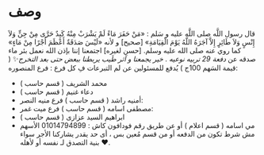 # وصف
قال رسول اللَّه صلى اللَّه عليه و سَلم : «مَنْ حَفَرَ مَاءً لَمْ يَشْرَبْ مِنْهُ كَبِدٌ حَرَّى مِنْ جِنٍّ وَلاَ إِنْسٍ وَلاَ طَائِرٍ إِلاَّ آجَرَهُ اللَّهُ يَوْمَ الْقِيَامَةِ» [صحيح]
و لأنه «لَيْسَ صَدَقَةٌ أَعْظَمَ أَجْرًا مِنْ مَاءٍ» كما روي عنه صلى الله عليه وسلم. [حسن لغيره]
اجتمعنا إننا بإذن الله نعمل بئر ماء صدقه عن *دفعة 29 تربيه نوعيه* .
*خير يجمعنا و آثر طَيب يربطنا ببعض حتى بعد التخرج*✨
( قيمة السَهم 100ج )
يُدفع للمسئولين عن لم التبرعات فِ كل فرع : 
فرع المنصوره:
- محمد الشريف ( قسم حاسب )
- دعاء غنيم ( قسم حاسب )
- أمنيه راشد ( قسم حاسب )
فرع منيه النصر:
- مصطفى اسامه ( قسم حاسب )
فرع ميت غمر:
- ابراهيم السيد عزازى ( قسم حاسب )
- مي اسامه ( قسم اعلام )
أو عن طريق رقم فودافون كاش :
01014794899
الأسهم مش شرط تكون من الدفعه أو من قسم مُعين بس ، أى حد يقدر يشاركنا الأجر سواء بنية التصدق لـ نفسه أو لأهله ♥️.
